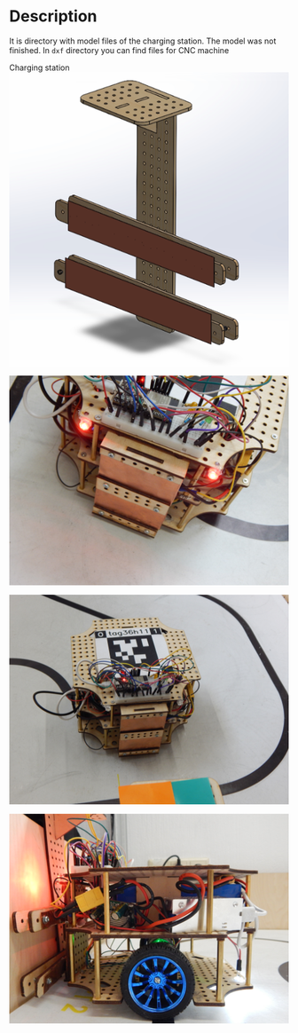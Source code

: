 # Description

It is directory with model files of the charging station. The model was not finished.
In `dxf` directory you can find files for CNC machine  

Charging station
![image](images/image.png)

![image](images/DSCN0235.JPG)


![image](images/DSCN0251.JPG)


![image](images/DSCN0255.JPG)